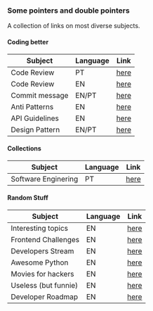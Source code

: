 ### Some pointers and double pointers

A collection of links on most diverse subjects.

#### Coding better

| Subject       | Language | Link	|
|-------------- |--------- |--------
| Code Review   | PT       | [here](https://github.com/luizalabs/dev-guide/blob/master/code-review/README.md)
| Code Review   | EN       | [here](https://github.com/thoughtbot/guides/blob/master/code-review/README.md)
| Commit message| EN/PT    | [here](https://github.com/RomuloOliveira/commit-messages-guide)
| Anti Patterns | EN       | [here](https://github.com/quantifiedcode/python-anti-patterns)
| API Guidelines| EN       | [here](https://github.com/microsoft/api-guidelines)
| Design Pattern| EN/PT    | [here](https://12factor.net/)

#### Collections

| Subject                  | Language | Link |
|------------------------- |--------- |-------
| Software Enginering      | PT       | [here](https://github.com/gabiduarte/awesome-techleads/)


#### Random Stuff

| Subject                  | Language | Link |
|------------------------- |--------- |-------
| Interesting topics       | EN       | [here](https://github.com/sindresorhus/awesome) 
| Frontend Challenges      | EN       | [here](https://github.com/felipefialho/frontend-challenges)
| Developers Stream        | EN       | [here](https://github.com/bnb/awesome-developer-streams)
| Awesome Python           | EN       | [here](https://github.com/vinta/awesome-python)
| Movies for hackers       | EN       | [here](https://github.com/k4m4/movies-for-hackers)
| Useless (but funnie)     | EN       | [here](https://github.com/eeeeeeeeeeeeeeeeeeeeeeeeeeeeeeee/eeeeeeeeeeeeeeeeeeeeeeeeeeeeeeeeeeeeeeeeeeeeeeeeeeeeeeeeeeeeeeeeeeeeeeeeeeeeeeeeeeeeeeeeeeeeeeeeeeee)
| Developer Roadmap        | EN       | [here](https://github.com/kamranahmedse/developer-roadmap)
